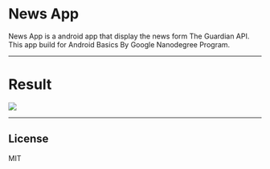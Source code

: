 # News App

News App is a android app that display the news form The Guardian API. This app build for Android Basics By Google Nanodegree Program.

 ---------------
# Result
![](screenshot/screenshot.gif)


 ---------------

License
---

MIT



